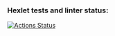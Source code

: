 ### Hexlet tests and linter status:
[![Actions Status](https://github.com/cheernomore/java-project-72/actions/workflows/hexlet-check.yml/badge.svg)](https://github.com/cheernomore/java-project-72/actions)